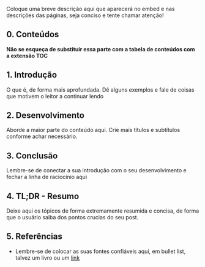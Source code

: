 <!--
created_at: 2023-09-03
-->

Coloque uma breve descrição aqui que aparecerá no embed e nas descrições das páginas, seja conciso e tente chamar atenção!

## 0. Conteúdos
**Não se esqueça de substituir essa parte com a tabela de conteúdos com a extensão TOC**

## 1. Introdução
O que é, de forma mais aprofundada. Dê alguns exemplos e fale de coisas que motivem o leitor a continuar lendo

## 2. Desenvolvimento
Aborde a maior parte do conteúdo aqui. Crie mais títulos e subtítulos conforme achar necessário.

## 3. Conclusão
Lembre-se de conectar a sua introdução com o seu desenvolvimento e fechar a linha de raciocínio aqui

## 4. TL;DR - Resumo
Deixe aqui os tópicos de forma extremamente resumida e concisa, de forma que o usuário saiba dos pontos crucias do seu post.

## 5. Referências
- Lembre-se de colocar as suas fontes confiáveis aqui, em bullet list, talvez um livro ou um [link](https://github.com/dantas15/coauthor-obsidian)

<!-- TODO: talvez implementar all-contributors para dar créditos para os autores dos posts?? -->

